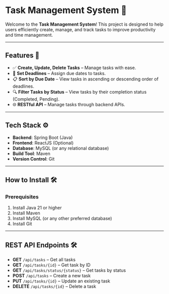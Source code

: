 # Task Management System 📝

Welcome to the **Task Management System**! This project is designed to help users efficiently create, manage, and track tasks to improve productivity and time management.

---

## Features 🚀

- ✅ **Create, Update, Delete Tasks** – Manage tasks with ease.
- 📅 **Set Deadlines** – Assign due dates to tasks.
- 📋 **Sort by Due Date** – View tasks in ascending or descending order of deadlines.
- 🔍 **Filter Tasks by Status** – View tasks by their completion status (Completed, Pending).
- 🌐 **RESTful API** – Manage tasks through backend APIs.

---

## Tech Stack ⚙️

- **Backend**: Spring Boot (Java)
- **Frontend**: ReactJS (Optional)
- **Database**: MySQL (or any relational database)
- **Build Tool**: Maven
- **Version Control**: Git

---

## How to Install 🛠️

### Prerequisites

1. Install Java 21 or higher
2. Install Maven
3. Install MySQL (or any other preferred database)
4. Install Git

---

## REST API Endpoints 🛠️

- **GET** `/api/tasks` – Get all tasks
- **GET** `/api/tasks/{id}` – Get task by ID
- **GET** `/api/tasks/status/{status}` – Get tasks by status
- **POST** `/api/tasks` – Create a new task
- **PUT** `/api/tasks/{id}` – Update an existing task
- **DELETE** `/api/tasks/{id}` – Delete a task



